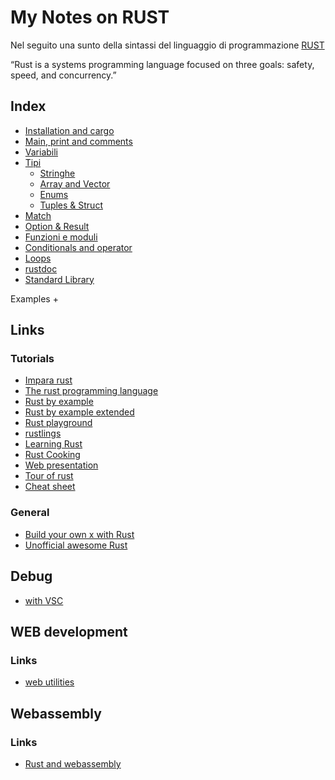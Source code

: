 # My Notes on RUST
Nel seguito una sunto della sintassi del linguaggio di programmazione [RUST](https://www.rust-lang.org/it/)

“Rust is a systems programming language focused on three goals: safety, speed, and concurrency.”



## Index
+ [Installation and cargo](doc/install.md)
+ [Main, print and comments](doc/print.md)
+ [Variabili](doc/variabili.md)
+ [Tipi](doc/types.md)
    + [Stringhe](doc/strings.md)
    + [Array and Vector](doc/array_vect.md)
    + [Enums](doc/enum.md)
    + [Tuples & Struct](doc/tuples_struct.md)
+ [Match](doc/match.md)
+ [Option & Result](doc/enum_builtin.md)
+ [Funzioni e moduli](doc/function.md)
+ [Conditionals and operator](doc/conditional.md)
+ [Loops](doc/loop.md)
+ [rustdoc](doc/rustdoc.md)
+ [Standard Library](doc/standard.md)

Examples
+ 


## Links
### Tutorials
+ [Impara rust](https://www.rust-lang.org/it/learn)
+ [The rust programming language](https://doc.rust-lang.org/stable/book/)
+ [Rust by example](https://doc.rust-lang.org/stable/rust-by-example/)
+ [Rust by example extended](https://rust-by-example-ext.com/)
+ [Rust playground](https://play.rust-lang.org/)
+ [rustlings](https://github.com/rust-lang/rustlings/)
+ [Learning Rust](https://learning-rust.github.io/)
+ [Rust Cooking](https://rust-lang-nursery.github.io/rust-cookbook/intro.html)
+ [Web presentation](https://ferrous-systems.github.io/teaching-material/)
+ [Tour of rust](https://tourofrust.com/00_en.html)
+ [Cheat sheet](https://cheats.rs/#basic-types)
### General
+ [Build your own x with Rust](https://github.com/osynavets/build-your-own-x-in-rust)
+ [Unofficial awesome Rust](https://github.com/rust-unofficial/awesome-rust)

## Debug 
+ [with VSC](https://dev.to/thiagomg/developing-in-rust-using-visual-studio-code-4kkl)

## WEB development
### Links
+ [web utilities](https://blog.logrocket.com/19-awesome-web-utilities-for-rust/)

## Webassembly

### Links
+ [Rust and webassembly](https://rustwasm.github.io/docs/book/)